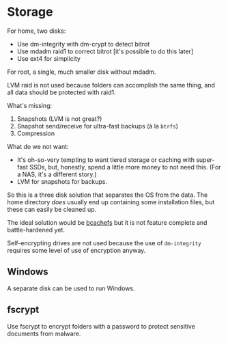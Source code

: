# Storage

For home, two disks:

* Use dm-integrity with dm-crypt to detect bitrot
* Use mdadm raid1 to correct bitrot [it's possible to do this later]
* Use ext4 for simplicity

For root, a single, much smaller disk without mdadm.

LVM raid is not used because folders can accomplish the same thing, and all data should be protected with raid1.

What's missing:

1. Snapshots (LVM is not great?)
2. Snapshot send/receive for ultra-fast backups (à la `btrfs`)
2. Compression

What do we not want:

* It's oh-so-very tempting to want tiered storage or caching with super-fast SSDs, but, honestly, spend a little more money to not need this. (For a NAS, it's a different story.)
* LVM for snapshots for backups.

So this is a three disk solution that separates the OS from the data. The home directory _does_ usually end up containing some installation files, but these can easily be cleaned up.

The ideal solution would be [bcachefs](https://bcachefs.org/) but it is not feature complete and battle-hardened yet.

Self-encrypting drives are not used because the use of `dm-integrity` requires some level of use of encryption anyway.

## Windows

A separate disk can be used to run Windows.

## fscrypt

Use fscrypt to encrypt folders with a password to protect sensitive documents from malware.
